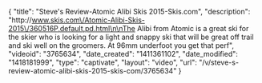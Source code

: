 {
    "title": "Steve's Review-Atomic Alibi Skis 2015-Skis.com",
    "description": "http:\/\/www.skis.com\/Atomic-Alibi-Skis-2015\/360516P,default,pd.html\n\nThe Alibi from Atomic is a great ski for the skier who is looking for a light and snappy ski that will be great off trail and ski well on the groomers. At 96mm underfoot you get that perf",
    "videoid": "3765634",
    "date_created": "1411361102",
    "date_modified": "1418181999",
    "type": "captivate",
    "layout": "video",
    "url": "\/v\/steve-s-review-atomic-alibi-skis-2015-skis-com\/3765634"
}